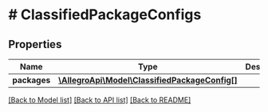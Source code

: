 # # ClassifiedPackageConfigs

## Properties

Name | Type | Description | Notes
------------ | ------------- | ------------- | -------------
**packages** | [**\AllegroApi\Model\ClassifiedPackageConfig[]**](ClassifiedPackageConfig.md) |  |

[[Back to Model list]](../../README.md#models) [[Back to API list]](../../README.md#endpoints) [[Back to README]](../../README.md)
